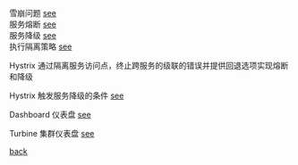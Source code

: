 雪崩问题 [see](1/1.md)  
服务熔断 [see](1/2.md)  
服务降级 [see](1/3.md)  
执行隔离策略 [see](1/5.md)  

Hystrix 通过隔离服务访问点，终止跨服务的级联的错误并提供回退选项实现熔断和降级  

Hystrix 触发服务降级的条件 [see](1/4.md)  

Dashboard 仪表盘 [see](1/6.md)  

Turbine 集群仪表盘 [see](1/7.md)  

[back](../4.md)  